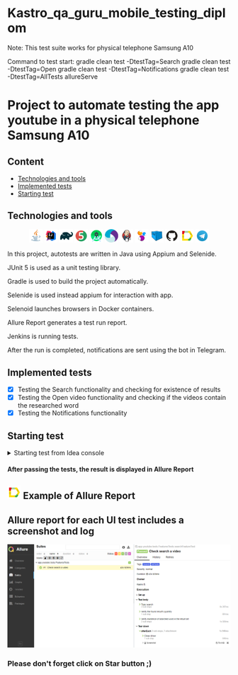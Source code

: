 # Kastro_qa_guru_mobile_testing_diplom
Note: This test suite works for physical telephone Samsung A10

Command to test start:
gradle clean test -DtestTag=Search
gradle clean test -DtestTag=Open
gradle clean test -DtestTag=Notifications
gradle clean test -DtestTag=AllTests allureServe

# Project to automate testing the app youtube in a physical telephone Samsung A10

## Content

* <a href="#link-technologies-and-tools">Technologies and tools</a>
* <a href="#link-implemented-tests">Implemented tests</a>
* <a href="#link-starting-test">Starting test </a>
## Technologies and tools

<p align="center">
<img width="6%" src="images/logos/Java.svg">
<img width="6%" src="images/logos/Intelij_IDEA.svg">
<img width="6%" src="images/logos/Gradle.svg">
<img width="6%" src="images/logos/JUnit5.svg">
<img width="6%" src="images/logos/Android_studio.svg">
<img width="6%" src="images/logos/Appium.svg">
<img width="6%" src="images/logos/Jenkins.svg">
<img width="6%" src="images/logos/Selenide.svg">
<img width="6%" src="images/logos/Selenoid.svg">
<img width="6%" src="images/logos/GitHub.svg">
<img width="6%" src="images/logos/Allure_Report.svg">
<img width="6%" src="images/logos/Telegram.svg">
</p>

In this project, autotests are written in Java using Appium and Selenide.

JUnit 5 is used as a unit testing library.

Gradle is used to build the project automatically.

Selenide is used instead appium for interaction with app.

Selenoid launches browsers in Docker containers.

Allure Report generates a test run report.

Jenkins is running tests.

After the run is completed, notifications are sent using the bot in Telegram.

## Implemented tests
- [x] Testing the Search functionality and checking for existence of results
- [x] Testing the Open video functionality and checking if the videos contain the researched word
- [x] Testing the Notifications functionality

## Starting test
<details>
<summary>Starting test from Idea console</summary>

### Starting tests Locally

* ```gradle clean test -DtestTag=${TAGTEST} allureServe```
* ```gradle clean test -DtestTag=Search```
* ```gradle clean test -DtestTag=AllTests allureServe```
</details>

#### After passing the tests, the result is displayed in Allure Report

## <img width="6%" title="Allure" src="images/logos/Allure_Report.svg"> Example of Allure Report

## Allure report for each UI test includes a screenshot and log

<p><img src="images/screenshots/allure_report.png" alt="allure report"/></p>

### Please don't forget click on Star button ;)

